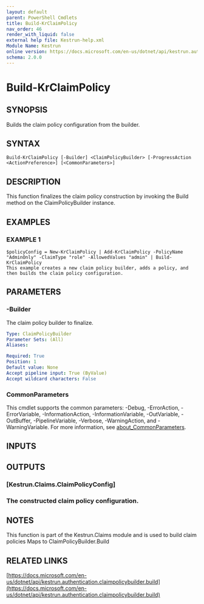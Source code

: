 ```yaml
---
layout: default
parent: PowerShell Cmdlets
title: Build-KrClaimPolicy
nav_order: 46
render_with_liquid: false
external help file: Kestrun-help.xml
Module Name: Kestrun
online version: https://docs.microsoft.com/en-us/dotnet/api/kestrun.authentication.claimpolicybuilder.build
schema: 2.0.0
---
```


# Build-KrClaimPolicy

## SYNOPSIS
Builds the claim policy configuration from the builder.

## SYNTAX

```
Build-KrClaimPolicy [-Builder] <ClaimPolicyBuilder> [-ProgressAction <ActionPreference>] [<CommonParameters>]
```

## DESCRIPTION
This function finalizes the claim policy construction by invoking the Build method on the ClaimPolicyBuilder instance.

## EXAMPLES

### EXAMPLE 1
```
$policyConfig = New-KrClaimPolicy | Add-KrClaimPolicy -PolicyName "AdminOnly" -ClaimType "role" -AllowedValues "admin" | Build-KrClaimPolicy
This example creates a new claim policy builder, adds a policy, and then builds the claim policy configuration.
```

## PARAMETERS

### -Builder
The claim policy builder to finalize.

```yaml
Type: ClaimPolicyBuilder
Parameter Sets: (All)
Aliases:

Required: True
Position: 1
Default value: None
Accept pipeline input: True (ByValue)
Accept wildcard characters: False
```



### CommonParameters
This cmdlet supports the common parameters: -Debug, -ErrorAction, -ErrorVariable, -InformationAction, -InformationVariable, -OutVariable, -OutBuffer, -PipelineVariable, -Verbose, -WarningAction, and -WarningVariable. For more information, see [about_CommonParameters](http://go.microsoft.com/fwlink/?LinkID=113216).

## INPUTS

## OUTPUTS

### [Kestrun.Claims.ClaimPolicyConfig]
### The constructed claim policy configuration.
## NOTES
This function is part of the Kestrun.Claims module and is used to build claim policies
Maps to ClaimPolicyBuilder.Build

## RELATED LINKS

[https://docs.microsoft.com/en-us/dotnet/api/kestrun.authentication.claimpolicybuilder.build](https://docs.microsoft.com/en-us/dotnet/api/kestrun.authentication.claimpolicybuilder.build)


